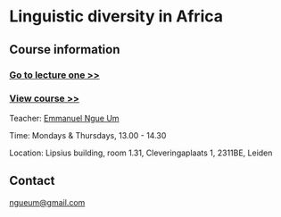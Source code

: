 # **Linguistic diversity in Africa**


## **Course information**

### [Go to lecture one >>](https://github.com/Ngue-Um/syllabi/blob/main/mock-lecture_linguistic-diversity-in-africa.md)

### [View course >>](https://github.com/Ngue-Um/syllabi/blob/main/course_linguistic-diversity-in-africa.md) 



Teacher: [Emmanuel Ngue Um](https://www.linkedin.com/in/emmanuel-ngué-um-98663769/)
 
Time: Mondays & Thursdays, 13.00 - 14.30

Location: Lipsius building, room 1.31, Cleveringaplaats 1, 2311BE, Leiden

## **Contact**
ngueum@gmail.com 
